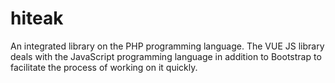 # hiteak
An integrated library on the PHP programming language. The VUE JS library deals with the JavaScript programming language in addition to Bootstrap to facilitate the process of working on it quickly.
